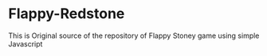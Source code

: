 # Flappy-Redstone
This is Original source of the repository of Flappy Stoney game using simple Javascript 
